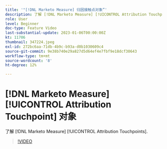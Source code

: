 ```yaml
---
title: '"[!DNL Marketo Measure] 归因接触点对象”'
description: 了解 [!DNL Marketo Measure] [!UICONTROL Attribution Touchpoints].
role: User
level: Beginner
doc-type: Feature Video
last-substantial-update: 2023-01-06T00:00:00Z
kt: 11706
thumbnail: 347224.jpeg
exl-id: 272bc6aa-71db-4b9c-b93a-d0b1030609c4
source-git-commit: 9e38b740e29a827d5d64ef4e7fbf9e18dcf30643
workflow-type: tm+mt
source-wordcount: '8'
ht-degree: 12%

---
```


# [!DNL Marketo Measure] [!UICONTROL Attribution Touchpoint] 对象

了解 [!DNL Marketo Measure] [!UICONTROL Attribution Touchpoints].

>[!VIDEO](https://video.tv.adobe.com/v/347224/?quality=12&learn=on)
